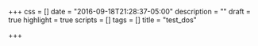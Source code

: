 +++
css = []
date = "2016-09-18T21:28:37-05:00"
description = ""
draft = true
highlight = true
scripts = []
tags = []
title = "test_dos"

+++

